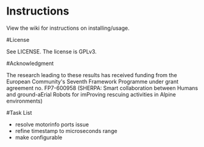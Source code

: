 # Instructions

View the wiki for instructions on installing/usage.

#License 

See LICENSE. The license is GPLv3.

#Acknowledgment

The research leading to these results has received funding from the 
European Community's Seventh Framework Programme under grant 
agreement no. FP7-600958 (SHERPA: Smart collaboration between Humans and
ground-aErial Robots for imProving rescuing activities in Alpine
environments)

#Task List
- resolve motorinfo ports issue
- refine timestamp to microseconds range
- make configurable
